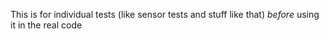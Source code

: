 This is for individual tests (like sensor tests and stuff like that) *before* using it in the real code